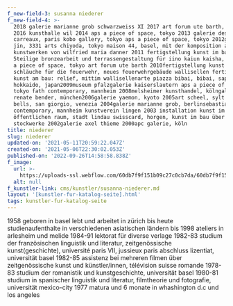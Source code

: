 ```yaml
---
f_new-field-3: susanna niederer
f_new-field-4: >-
  2018 galerie marianne grob schwarzweiss XI 2017 art forum ute barth, zürich
  2016 kunsthalle wil 2014 aps a piece of space, tokyo 2013 galerie des petits
  carreaux, paris kobo gallery, tokyo aps a piece of space, tokyo 2012gallery
  jin, 3331 arts chiyoda, tokyo maison 44, basel, mit der komposition aus den
  kunstwerken von wilfried maria danner 2011 fertigstellung kunst im bau:
  5teilige bronzearbeit und terrassengestaltung für iino kaiun kaisha, tokyo aps
  a piece of space, tokyo art forum ute barth 2010fertigstellung kunst am bau:
  schläuche für die feuerwehr, neues feuerwehrgebäude wallisellen fertigstellung
  kunst am bau: relief, mittim wallisellenarte piazza bibai, bibai, sapporo,
  hokkaido, japan2009museum pfalzgalerie kaiserslautern aps a piece of space,
  tokyo fath contemporary, mannheim 2008melsheimer kunsthandel, kölngalerie
  renate bender, münchen2006galerie yaemon, kyoto 2005art scheel, sylt silent
  bells, san giorgio, venezia 2004galerie marianne grob, berlinsebastian fath
  contemporary, mannheim kunstverein lingen 2003 installation kunst im
  öffentlichen raum, stadt lindau swisscard, horgen, kunst im bau über 2
  stockwerke 2002galerie axel thieme 2000apc galerie, köln
title: niederer
slug: niederer
updated-on: '2021-05-11T20:59:22.047Z'
created-on: '2021-05-06T22:30:02.053Z'
published-on: '2022-09-26T14:58:58.838Z'
f_image:
  url: >-
    https://uploads-ssl.webflow.com/60db7f9f151b09c27c0cb7da/60db7f9f151b09650f0cba44_niederer.jpg
  alt: null
f_kunstler-link: cms/kunstler/susanna-niederer.md
layout: '[kunstler-fur-katalog-seite].html'
tags: kunstler-fur-katalog-seite
---
```


1958 geboren in basel lebt und arbeitet in zürich bis heute studienaufenthalte in verschiedenen asiatischen ländern bis 1998 ateliers in arlesheim und melide 1984-91 lektorat für diverse verlage 1982-83 studium der französischen linguistik und literatur, zeitgenössische kunst(geschichte), université paris VII, jussieux paris abschluss lizentiat, universität basel 1982-85 assistenz bei mehreren filmen über zeitgenössische kunst und künstler/innen, télévision suisse romande 1978-83 studium der romanistik und kunstgeschichte, universität basel 1980-81 studium in spanischer linguistik und literatur, filmtheorie und fotografie, universität mexico-city 1977 matura und 6 monate in whashington d.c und los angeles
